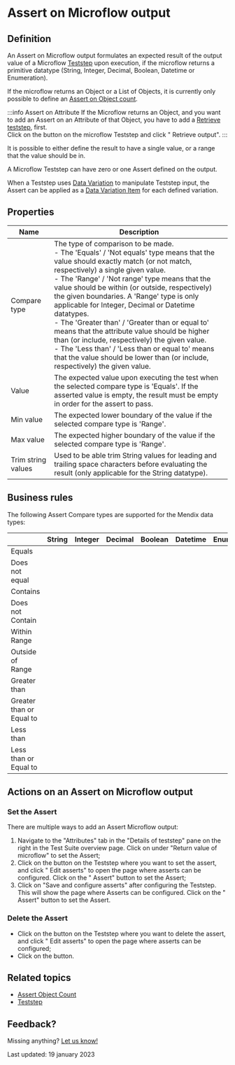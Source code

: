 # Assert on Microflow output

## Definition

An Assert on Microflow output formulates an expected result of the output value of a Microflow [Teststep](../Teststep) upon execution, 
if the microflow returns a primitive datatype (String, Integer, Decimal, Boolean, Datetime or Enumeration).

If the microflow returns an Object or a List of Objects, it is currently only possible to define an [Assert on Object count](assert-object-count).

:::info Assert on Attribute
If the Microflow returns an Object, and you want to add an Assert on an Attribute of that Object, you have to add a [Retrieve teststep](../Teststep/retrieve), first.<br/>
Click on the <i class="fas fa-ellipsis"></i> button on the microflow Teststep and click "<i class="fal fa-plus-circle"></i> Retrieve output".
:::

It is possible to either define the result to have a single value, or a range that the value should be in. 

A Microflow Teststep can have zero or one Assert defined on the output.

When a Teststep uses [Data Variation](../datavariation) to manipulate Teststep input, the Assert can be applied as a [Data Variation Item](../datavariation-item-row) for each defined variation.

## Properties
| Name               | Description                                                                                                                                                                                                                                                                                                                                                                                                                                                                                                                                                                                                                                                                                                 |
| ------------------ | ----------------------------------------------------------------------------------------------------------------------------------------------------------------------------------------------------------------------------------------------------------------------------------------------------------------------------------------------------------------------------------------------------------------------------------------------------------------------------------------------------------------------------------------------------------------------------------------------------------------------------------------------------------------------------------------------------------- |
| Compare type       | The type of comparison to be made. <br />  - The 'Equals' / 'Not equals' type means that the value should exactly match (or not match, respectively) a single given value. <br />   - The 'Range' / 'Not range' type  means that the value should be within (or outside, respectively) the given boundaries. A 'Range' type is only applicable for Integer, Decimal or Datetime datatypes.  <br />   - The 'Greater than' / 'Greater than or equal to' means that the attribute value should be higher than (or include, respectively) the given value.  <br />   - The 'Less than' / 'Less than or equal to' means that the value should be lower than (or include, respectively) the given value.  <br /> |
| Value              | The expected value upon executing the test when the selected compare type is 'Equals'. If the asserted value is empty, the result must be empty in order for the assert to pass.                                                                                                                                                                                                                                                                                                                                                                                                                                                                                                                            |
| Min value          | The expected lower boundary of the value if the selected compare type is 'Range'.                                                                                                                                                                                                                                                                                                                                                                                                                                                                                                                                                                                                                           |
| Max value          | The expected higher boundary of the value if the selected compare type is 'Range'.                                                                                                                                                                                                                                                                                                                                                                                                                                                                                                                                                                                                                          |
| Trim string values | Used to be able trim String values for leading and trailing space characters before evaluating the result (only applicable for the String datatype).                                                                                                                                                                                                                                                                                                                                                                                                                                                                                                                                                        |

## Business rules

The following Assert Compare types are supported for the Mendix data types:


|                          | String                       | Integer                      | Decimal                      | Boolean                      | Datetime                     | Enumeration                  |
| ------------------------ | ---------------------------- | ---------------------------- | ---------------------------- | ---------------------------- | ---------------------------- | ---------------------------- |
| Equals                   | <i class="fas fa-check"></i> | <i class="fas fa-check"></i> | <i class="fas fa-check"></i> | <i class="fas fa-check"></i> | <i class="fas fa-check"></i> | <i class="fas fa-check"></i> |
| Does not equal           | <i class="fas fa-check"></i> | <i class="fas fa-check"></i> | <i class="fas fa-check"></i> | <i class="fas fa-check"></i> | <i class="fas fa-check"></i> | <i class="fas fa-check"></i> |
| Contains                 | <i class="fas fa-check"></i> |                              |                              |                              |                              |                              |
| Does not Contain         | <i class="fas fa-check"></i> |                              |                              |                              |                              |                              |
| Within Range             |                              | <i class="fas fa-check"></i> | <i class="fas fa-check"></i> |                              | <i class="fas fa-check"></i> |
| Outside of Range         |                              | <i class="fas fa-check"></i> | <i class="fas fa-check"></i> |                              | <i class="fas fa-check"></i> |
| Greater than             |                              | <i class="fas fa-check"></i> | <i class="fas fa-check"></i> |                              | <i class="fas fa-check"></i> |
| Greater than or Equal to |                              | <i class="fas fa-check"></i> | <i class="fas fa-check"></i> |                              | <i class="fas fa-check"></i> |
| Less than                |                              | <i class="fas fa-check"></i> | <i class="fas fa-check"></i> |                              | <i class="fas fa-check"></i> |
| Less than or Equal to    |                              | <i class="fas fa-check"></i> | <i class="fas fa-check"></i> |                              | <i class="fas fa-check"></i> |


## Actions on an Assert on Microflow output 

### Set the Assert 
There are multiple ways to add an Assert Microflow output:
1. Navigate to the "Attributes" tab in the "Details of teststep" pane on the right in the Test Suite overview page. Click on <i class="fal fa-ballot-check"></i> under "Return value of microflow" to set the Assert;
2. Click on the <i class="fas fa-ellipsis"></i> button on the Teststep where you want to set the assert, and click "<i class="fal fa-ballot-check"></i> Edit asserts" to open the page where asserts can be configured. Click on the "<i class="fal fa-plus-circle"></i> Assert" button to set the Assert;
3. Click on "Save and configure asserts" after configuring the Teststep. This will show the page where Asserts can be configured. Click on the "<i class="fal fa-plus-circle"></i> Assert" button to set the Assert.

### Delete the Assert  
- Click on the <i class="fas fa-ellipsis"></i> button on the Teststep where you want to delete the assert, and click "<i class="fal fa-ballot-check"></i> Edit asserts" to open the page where asserts can be configured;
- Click on the <i class="fal fa-trash-can"></i> button.

## Related topics
- [Assert Object Count](assert-object-count)
- [Teststep](../Teststep)

## Feedback?
Missing anything? [Let us know!](mailto:support@menditect.com)

Last updated: 19 january 2023